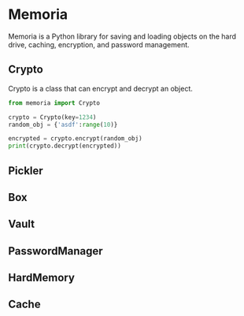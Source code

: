 # Memoria

Memoria is a Python library for saving and loading objects on the hard drive, caching, encryption, and password management.

## Crypto

Crypto is a class that can encrypt and decrypt an object.

```python
from memoria import Crypto

crypto = Crypto(key=1234)
random_obj = {'asdf':range(10)}

encrypted = crypto.encrypt(random_obj)
print(crypto.decrypt(encrypted))
```

## Pickler

## Box

## Vault

## PasswordManager

## HardMemory

## Cache

